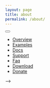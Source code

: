 ```yaml
---
layout: page
title: about
permalink: /about/
---
```




<html>
<head>
 <meta charset="utf-8">

  <title>SlidesJS, a responsive slideshow plug-in for jQuery (1.7.1+) with features like touch and CSS3</title>
  <meta name="description" content="SlidesJS, a responsive slideshow plug-in for jQuery (1.7.1+) with features like touch and CSS3">
  <meta name="author" content="Nathan Searles">

  <!-- SlidesJS Required (if responsive): Sets the page width to the device width. -->
  <meta name="viewport" content="width=device-width">
  <!-- End SlidesJS Required -->

  <!-- CSS -->
  <link rel="stylesheet" href="http://www.slidesjs.com/css/bootstrap.min.css">
  <link rel="stylesheet" href="http://www.slidesjs.com/css/font-awesome.min.css">
  <link rel="stylesheet" href="http://www.slidesjs.com/css/style.css">
  <!-- End CSS -->
</head>

<body>
  <!-- Start site navbar -->
  <div class="navbar navbar-inverse navbar-fixed-top">
    <div class="navbar-inner">
      <div class="container">
        <button type="button" class="btn btn-navbar" data-toggle="collapse" data-target=".nav-collapse">
          <span class="icon-bar"></span>
          <span class="icon-bar"></span>
          <span class="icon-bar"></span>
        </button>
        <div class="nav-collapse collapse">
          <ul class="nav pull-right">
            <li class="active"><a href="http://www.slidesjs.com/#slides-section" class="scrollto"><i class="icon-check"></i> Overview</a></li>
            <li class=""><a href="http://www.slidesjs.com/#examples" class="scrollto"><i class="icon-picture"></i> Examples</a></li>
            <li class=""><a href="http://www.slidesjs.com/#docs" class="scrollto"><i class="icon-book"></i> Docs</a></li>
            <li class=""><a href="http://www.slidesjs.com/#support" class="scrollto"><i class="icon-comments"></i> Support</a></li>
            <li class=""><a href="http://www.slidesjs.com/#faq" class="scrollto"><i class="icon-question-sign"></i> Faq</a></li>
            <li><a href="https://github.com/nathansearles/Slides/archive/SlidesJS-3.zip" class="track_download"><i class="icon-download"></i> Download</a></li>
            <li><a href="https://spacebox.io/s/BbDhQ7iWGP" target="_blank" class="sbe-button btn btn-success btn-large donate track_donate"><i class="icon-thumbs-up"></i> Donate</a></li>
          </ul>
        </div>
      </div>
    </div>
  </div>
  <!-- End site navbar -->
    <!-- SlidesJS Required: Link to jQuery -->
  <script src="resources/jquery-1.9.1.min.js"></script>
</body>
  </html>

<!--   <!-- Start main content --> -->

<!--   <div id="footer" class="section">
    <div class="container">
      <div class="row">
        <div class="span12">
          <p>This site has been built using <a href="http://fortawesome.github.com/Font-Awesome/" target="_blank">Font Awesome</a>, <a href="http://twitter.github.com/bootstrap/" target="_blank">Twitter Bootstrap</a>, <a href="http://softwaremaniacs.org/soft/highlight/en/" target="_blank">Highlight.js</a>, <a href="http://placehold.it/" target="_blank">Placehold.it</a> and <a href="http://subtlepatterns.com/" target="_blank">Subtle Patterns</a>.</p>
          <p>Want to advertise on this site? Check out ads via <a href="http://bsa.ly/jec">BuySellAds</a>.</p>
          <p>SlidesJS is licensed under the <a href="http://www.apache.org/licenses/LICENSE-2.0" target="_blank">Apache license</a>. © 2013 <a href="http://nathansearles.com/" target="_blank">Nathan Searles</a>. All rights reserved.</p>
        </div>
      </div>
    </div>
  </div> -->




